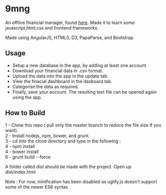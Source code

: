 # 9mng

An offline financial manager, found [here](https://mmihira.github.io/9mng).
Made it to learn some javascript,html,css and frontend frameworks.

Made using AngularJS, HTML5, D3, PapaParse, and Bootstrap.

## Usage

- Setup a new database in the app, by adding at least one account.
- Download your financial data in .csv format.
- Upload the data into the app in the update tab.
- View the finacial dashboard in the dasboard tab.
- Categorise the data as required.
- Finally, save your account. The resulting
  text file can be opened again using the app.

## How to Build

1 - Clone this repo ( pull only the master branch to reduce the file size if you want).<br>
2 - Install nodejs, npm, bower, and grunt.<br>
3 - cd into the clone directory and type in the following :<br>
4 - npm install <br>
4 - bower install<br>
6 - grunt build --force<br>

A folder called dist should be made with the project.
Open up dist/index.html

Note : For now, minification has been disabled as uglify.js doesn't support
some of the newer ES6 syntax.


